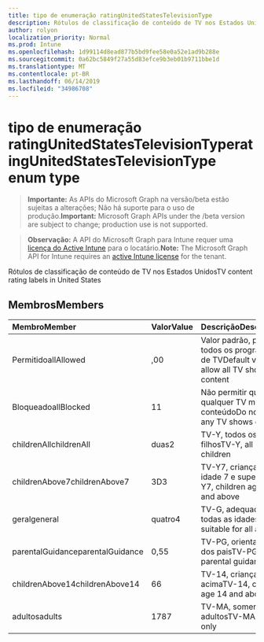 ```yaml
---
title: tipo de enumeração ratingUnitedStatesTelevisionType
description: Rótulos de classificação de conteúdo de TV nos Estados Unidos
author: rolyon
localization_priority: Normal
ms.prod: Intune
ms.openlocfilehash: 1d99114d8ead877b5bd9fee58e0a52e1ad9b288e
ms.sourcegitcommit: 0a62bc5849f27a55d83efce9b3eb01b9711bbe1d
ms.translationtype: MT
ms.contentlocale: pt-BR
ms.lasthandoff: 06/14/2019
ms.locfileid: "34986708"
---
```

# <a name="ratingunitedstatestelevisiontype-enum-type"></a><span data-ttu-id="0e6d1-103">tipo de enumeração ratingUnitedStatesTelevisionType</span><span class="sxs-lookup"><span data-stu-id="0e6d1-103">ratingUnitedStatesTelevisionType enum type</span></span>

> <span data-ttu-id="0e6d1-104">**Importante:** As APIs do Microsoft Graph na versão/beta estão sujeitas a alterações; Não há suporte para o uso de produção.</span><span class="sxs-lookup"><span data-stu-id="0e6d1-104">**Important:** Microsoft Graph APIs under the /beta version are subject to change; production use is not supported.</span></span>

> <span data-ttu-id="0e6d1-105">**Observação:** A API do Microsoft Graph para Intune requer uma [licença do Active Intune](https://go.microsoft.com/fwlink/?linkid=839381) para o locatário.</span><span class="sxs-lookup"><span data-stu-id="0e6d1-105">**Note:** The Microsoft Graph API for Intune requires an [active Intune license](https://go.microsoft.com/fwlink/?linkid=839381) for the tenant.</span></span>

<span data-ttu-id="0e6d1-106">Rótulos de classificação de conteúdo de TV nos Estados Unidos</span><span class="sxs-lookup"><span data-stu-id="0e6d1-106">TV content rating labels in United States</span></span>

## <a name="members"></a><span data-ttu-id="0e6d1-107">Membros</span><span class="sxs-lookup"><span data-stu-id="0e6d1-107">Members</span></span>
|<span data-ttu-id="0e6d1-108">Membro</span><span class="sxs-lookup"><span data-stu-id="0e6d1-108">Member</span></span>|<span data-ttu-id="0e6d1-109">Valor</span><span class="sxs-lookup"><span data-stu-id="0e6d1-109">Value</span></span>|<span data-ttu-id="0e6d1-110">Descrição</span><span class="sxs-lookup"><span data-stu-id="0e6d1-110">Description</span></span>|
|:---|:---|:---|
|<span data-ttu-id="0e6d1-111">Permitido</span><span class="sxs-lookup"><span data-stu-id="0e6d1-111">allAllowed</span></span>|<span data-ttu-id="0e6d1-112">,0</span><span class="sxs-lookup"><span data-stu-id="0e6d1-112">0</span></span>|<span data-ttu-id="0e6d1-113">Valor padrão, permitir todos os programas de TV</span><span class="sxs-lookup"><span data-stu-id="0e6d1-113">Default value, allow all TV shows content</span></span>|
|<span data-ttu-id="0e6d1-114">Bloqueado</span><span class="sxs-lookup"><span data-stu-id="0e6d1-114">allBlocked</span></span>|<span data-ttu-id="0e6d1-115">1</span><span class="sxs-lookup"><span data-stu-id="0e6d1-115">1</span></span>|<span data-ttu-id="0e6d1-116">Não permitir que qualquer TV mostre conteúdo</span><span class="sxs-lookup"><span data-stu-id="0e6d1-116">Do not allow any TV shows content</span></span>|
|<span data-ttu-id="0e6d1-117">childrenAll</span><span class="sxs-lookup"><span data-stu-id="0e6d1-117">childrenAll</span></span>|<span data-ttu-id="0e6d1-118">duas</span><span class="sxs-lookup"><span data-stu-id="0e6d1-118">2</span></span>|<span data-ttu-id="0e6d1-119">TV-Y, todos os filhos</span><span class="sxs-lookup"><span data-stu-id="0e6d1-119">TV-Y, all children</span></span>|
|<span data-ttu-id="0e6d1-120">childrenAbove7</span><span class="sxs-lookup"><span data-stu-id="0e6d1-120">childrenAbove7</span></span>|<span data-ttu-id="0e6d1-121">3D</span><span class="sxs-lookup"><span data-stu-id="0e6d1-121">3</span></span>|<span data-ttu-id="0e6d1-122">TV-Y7, crianças da idade 7 e superior</span><span class="sxs-lookup"><span data-stu-id="0e6d1-122">TV-Y7, children age 7 and above</span></span>|
|<span data-ttu-id="0e6d1-123">geral</span><span class="sxs-lookup"><span data-stu-id="0e6d1-123">general</span></span>|<span data-ttu-id="0e6d1-124">quatro</span><span class="sxs-lookup"><span data-stu-id="0e6d1-124">4</span></span>|<span data-ttu-id="0e6d1-125">TV-G, adequada para todas as idades</span><span class="sxs-lookup"><span data-stu-id="0e6d1-125">TV-G, suitable for all ages</span></span>|
|<span data-ttu-id="0e6d1-126">parentalGuidance</span><span class="sxs-lookup"><span data-stu-id="0e6d1-126">parentalGuidance</span></span>|<span data-ttu-id="0e6d1-127">0,5</span><span class="sxs-lookup"><span data-stu-id="0e6d1-127">5</span></span>|<span data-ttu-id="0e6d1-128">TV-PG, orientação dos pais</span><span class="sxs-lookup"><span data-stu-id="0e6d1-128">TV-PG, parental guidance</span></span>|
|<span data-ttu-id="0e6d1-129">childrenAbove14</span><span class="sxs-lookup"><span data-stu-id="0e6d1-129">childrenAbove14</span></span>|<span data-ttu-id="0e6d1-130">6</span><span class="sxs-lookup"><span data-stu-id="0e6d1-130">6</span></span>|<span data-ttu-id="0e6d1-131">TV-14, crianças 14 e acima</span><span class="sxs-lookup"><span data-stu-id="0e6d1-131">TV-14, children age 14 and above</span></span>|
|<span data-ttu-id="0e6d1-132">adultos</span><span class="sxs-lookup"><span data-stu-id="0e6d1-132">adults</span></span>|<span data-ttu-id="0e6d1-133">178</span><span class="sxs-lookup"><span data-stu-id="0e6d1-133">7</span></span>|<span data-ttu-id="0e6d1-134">TV-MA, somente adultos</span><span class="sxs-lookup"><span data-stu-id="0e6d1-134">TV-MA, adults only</span></span>|





